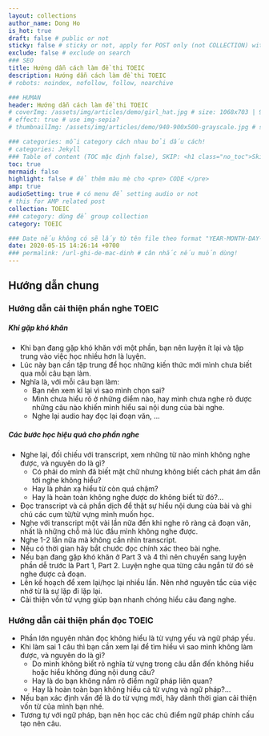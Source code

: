 ```yaml
---
layout: collections
author_name: Dong Ho
is_hot: true
draft: false # public or not
sticky: false # sticky or not, apply for POST only (not COLLECTION) with including thumbnailImg
exclude: false # exclude on search
### SEO
title: Hướng dẫn cách làm đề thi TOEIC
description: Hướng dẫn cách làm đề thi TOEIC
# robots: noindex, nofollow, follow, noarchive

### HUMAN
header: Hướng dẫn cách làm đề thi TOEIC
# coverImg: /assets/img/articles/demo/girl_hat.jpg # size: 1068x703 | 900x500 | 600x400
# effect: true # use img-sepia?
# thumbnailImg: /assets/img/articles/demo/940-900x500-grayscale.jpg # size: 900x500 | 600x400

### categories: mỗi category cách nhau bởi dấu cách!
# categories: Jekyll
### Table of content (TOC mặc định false), SKIP: <h1 class="no_toc">Skip toc</h1> hoặc <div class="no_toc_section">
toc: true
mermaid: false
highlight: false # để thêm màu mè cho <pre> CODE </pre>
amp: true
audioSetting: true # có menu để setting audio or not
# this for AMP related post
collection: TOEIC
### category: dùng để group collection
category: TOEIC

### Date nếu không có sẽ lấy từ tên file theo format "YEAR-MONTH-DAY-title.md"
date: 2020-05-15 14:26:14 +0700
### permalink: /url-ghi-de-mac-dinh # cân nhắc nếu muốn dùng!
---
```


## Hướng dẫn chung

### Hướng dẫn cải thiện phần nghe TOEIC

##### Khi gặp khó khăn

- Khi bạn đang gặp khó khăn với một phần, bạn nên luyện ít lại và tập trung vào việc học nhiều hơn là luyện.
- Lúc này bạn cần tập trung để học những kiến thức mới mình chưa biết qua mỗi câu bạn làm.
- Nghĩa là, với mỗi câu bạn làm:
    - Bạn nên xem kĩ lại vì sao mình chọn sai?
    - Mình chưa hiểu rõ ở những điểm nào, hay mình chưa nghe rõ được những câu nào khiến mình hiểu sai nội dung của bài nghe.
    - Nghe lại audio hay đọc lại đoạn văn, ...

##### Các bước học hiệu quả cho phần nghe

- Nghe lại, đối chiếu với transcript, xem những từ nào mình không nghe được, và nguyên do là gì?
    - Có phải do mình đã biết mặt chữ nhưng không biết cách phát âm dẫn tới nghe không hiểu?
    - Hay là phản xạ hiểu từ còn quá chậm?
    - Hay là hoàn toàn không nghe được do không biết từ đó?...
- Đọc transcript và cả phần dịch để thật sự hiểu nội dung của bài và ghi chú các cụm từ/từ vựng mình muốn học.
- Nghe với transcript một vài lần nữa đến khi nghe rõ ràng cả đoạn văn, nhất là những chỗ mà lúc đầu mình không nghe được.
- Nghe 1-2 lần nữa mà không cần nhìn transcript.
- Nếu có thời gian hãy bắt chước đọc chính xác theo bài nghe.
- Nếu bạn đang gặp khó khăn ở Part 3 và 4 thì nên chuyển sang luyện phần dễ trước là Part 1, Part 2. Luyện nghe qua từng câu ngắn từ đó sẽ nghe được cả đoạn.
- Lên kế hoạch để xem lại/học lại nhiều lần. Nên nhớ nguyên tắc của việc nhớ từ là sự lặp đi lặp lại.
- Cải thiện vốn từ vựng giúp bạn nhanh chóng hiểu câu đang nghe.

### Hướng dẫn cải thiện phần đọc TOEIC

- Phần lớn nguyên nhân đọc không hiểu là từ vựng yếu và ngữ pháp yếu.
- Khi làm sai 1 câu thì bạn cần xem lại để tìm hiểu vì sao mình không làm được, và nguyên do là gì?
    - Do mình không biết rõ nghĩa từ vựng trong câu dẫn đến không hiểu hoặc hiểu không đúng nội dung câu?
    - Hay là do bạn không nắm rõ điểm ngữ pháp liên quan?
    - Hay là hoàn toàn bạn không hiểu cả từ vựng và ngữ pháp?...
- Nếu bạn xác định vấn đề là do từ vựng mới, hãy dành thời gian cải thiện vốn từ của mình bạn nhé.
- Tương tự với ngữ pháp, bạn nên học các chủ điểm ngữ pháp chính cấu tạo nên câu.